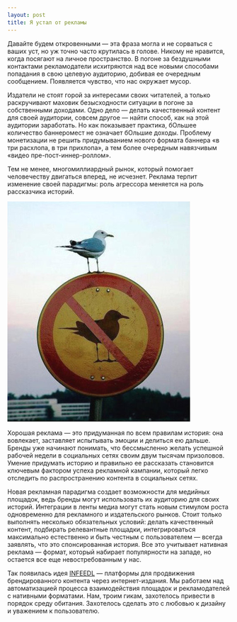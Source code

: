 ```yaml
---
layout: post
title: Я устал от рекламы
---
```


<p>Давайте будем откровенными &mdash; эта фраза могла и не сорваться с ваших уст, но уж точно часто крутилась в голове. Никому не нравится, когда посягают на личное пространство. В погоне за бездушными контактами рекламодатели исхитряются над все новыми способами попадания в свою целевую аудиторию, добивая ее очередным сообщением. Появляется чувство, что нас окружает мусор.</p>

<p>Издатели не стоят горой за интересами своих читателей, а только раскручивают маховик безысходности ситуации в погоне за собственными доходами. Одно дело &mdash; делать качественный контент для своей аудитории, совсем другое &mdash; найти способ, как на этой аудитории заработать. Но как показывает практика, бОльшее количество баннеромест не означает бОльшие доходы. Проблему монетизации не решить придумыванием нового формата баннера &laquo;в три расхлопа, в три прихлопа&raquo;, а тем более очередным навязчивым &laquo;видео пре-пост-иннер-роллом&raquo;.</p>

<p>Тем не менее, многомиллиардный рынок, который помогает человечеству двигаться вперед, не исчезнет. Реклама терпит изменение своей парадигмы: роль агресcора меняется на роль рассказчика историй.</p>

<p><img alt="image" src="/images/im-tired-of-ads/bird-on-bird-sign.png" /></p>

<p>Хорошая реклама &mdash; это придуманная по всем правилам история: она вовлекает, заставляет испытывать эмоции и делиться ею дальше. Бренды уже начинают понимать, что бессмысленно желать успешной рабочей недели в социальных сетях своим двум тысячам призоловов. Умение придумать историю и правильно ее рассказать становится ключевым фактором успеха рекламной кампании, который легко отследить по распространению контента в социальных сетях.</p>

<p>Новая рекламная парадигма создает возможности для медийных площадок, ведь бренды могут использовать их аудиторию для своих историй. Интеграции в ленты медиа могут стать новым стимулом роста одновременно для рекламного и издательского рынков. Стоит только выполнять несколько обязательных условий: делать качественный контент, подбирать релевантные площадки, интегрироваться максимально естественно и быть честным с пользователем &mdash; всегда заявлять, что это спонсированная история. Все это учитывает нативная реклама &mdash; формат, который набирает популярности на западе, но остается все еще невостребованным у нас.</p>

<p>Так появилась идея <a href="http://www.infeedl.com" target="_blank">INFEEDL</a> &mdash; платформы для продвижения брендированного контента через интернет-издания. Мы работаем над автоматизацией процесса взаимодействия площадок и рекламодателей с нативными форматами. Нам, троим гикам, захотелось привести в порядок среду обитания. Захотелось сделать это с любовью к дизайну и уважением к пользователю.</p>
